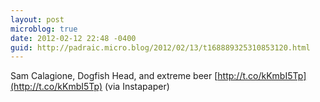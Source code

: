 ```yaml
---
layout: post
microblog: true
date: 2012-02-12 22:48 -0400
guid: http://padraic.micro.blog/2012/02/13/t168889325310853120.html
---
```

Sam Calagione, Dogfish Head, and extreme beer [http://t.co/kKmbI5Tp](http://t.co/kKmbI5Tp) (via Instapaper)
